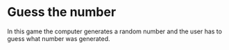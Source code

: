# Guess the number
In this game the computer generates a random number and the user has to guess what number was generated.
